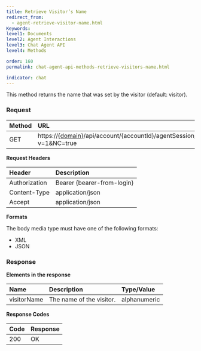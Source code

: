 ```yaml
---
title: Retrieve Visitor’s Name
redirect_from:
  - agent-retrieve-visitor-name.html
Keywords:
level1: Documents
level2: Agent Interactions
level3: Chat Agent API
level4: Methods

order: 160
permalink: chat-agent-api-methods-retrieve-visitors-name.html

indicator: chat
---
```


This method returns the name that was set by the visitor (default: visitor).

### Request

| Method | URL |
| :--- | :--- |
| GET | https://[{domain}](/agent-domain-domain-api.html)/api/account/{accountId}/agentSession/{agentSessionId}/chat/{chatId}/info/visitorName?v=1&NC=true |

**Request Headers**

| Header | Description |
| :--- | :--- |
| Authorization| Bearer {bearer-from-login} |
| Content-Type | application/json |
| Accept | application/json |

**Formats**

The body media type must have one of the following formats:

- XML
- JSON

### Response

**Elements in the response**

| Name | Description | Type/Value |
| :--- | :--- | :--- |
| visitorName | The name of the visitor. | alphanumeric |

**Response Codes**

| Code | Response |
| :--- | :--- |
| 200 | OK |
